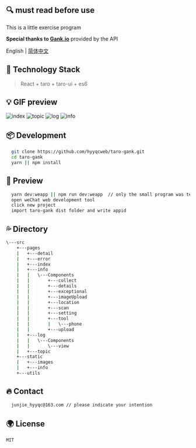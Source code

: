 ## 🔍 must read before use 

This is a little exercise program

**Special thanks to [Gank.io](https://gank.io/api)** provided by the API

English | [简体中文](./README-zh_CN.md)

## 🍦 Technology Stack
> React + taro + taro-ui + es6

## 💡 GIF preview

![index](https://note.youdao.com/yws/res/5725/WEBRESOURCEa0057e46c632a735ce0f4c8d7826d671)
![topic](https://note.youdao.com/yws/res/5731/WEBRESOURCE8ffadcd34e95ba90293fe81c84131b99)
![log](https://note.youdao.com/yws/res/5729/WEBRESOURCE87c59bb98fd26bd22b26c19f2cae65e8)
![info](https://note.youdao.com/yws/res/5727/WEBRESOURCE37b48a56e7f567e4477a36007ab9de82)

## 📦 Development
```bash
  git clone https://github.com/hyyqcweb/taro-gank.git
  cd taro-gank
  yarn || npm install
```

## 🔨 Preview 
```bash
  yarn dev:weapp || npm run dev:weapp  // only the small program was tested
  open weChat web development tool 
  click new project
  import taro-gank dist folder and write appid
```

## 💦 Directory
```bash
\---src
    +---pages
    |   +---detail
    |   +---error
    |   +---index   
    |   +---info
    |   |   \---Components
    |   |       +---collect
    |   |       +---details
    |   |       +---exceptional
    |   |       +---imageUpload
    |   |       +---location
    |   |       +---scan
    |   |       +---setting
    |   |       +---tool
    |   |       |   \---phone
    |   |       +---upload
    |   +---log
    |   |   \---Components
    |   |       \---view
    |   +---topic
    +---static
    |   +---images
    |   +---info
    +---utils
```

## 🔥 Contact
```bash
  junjie_hyyqc@163.com // please indicate your intention
```

## 🌍 License

```MIT```
